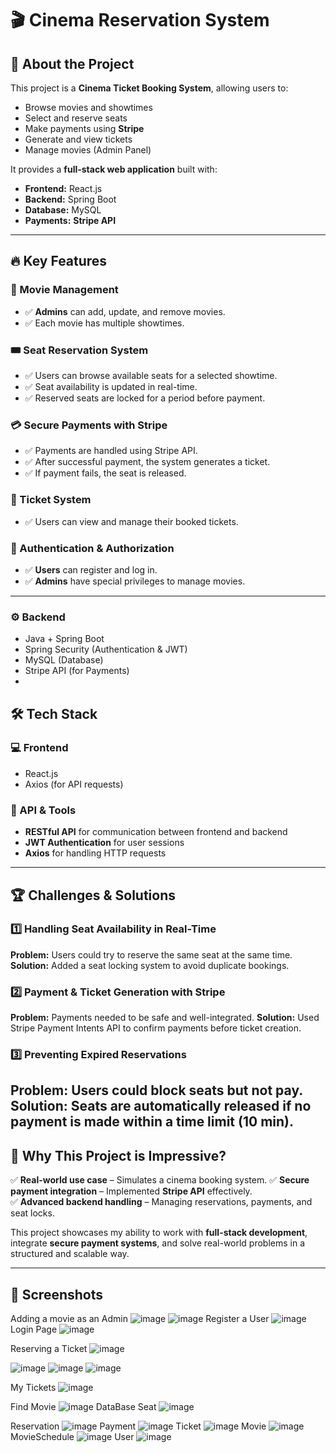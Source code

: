 # 🎬 Cinema Reservation System  

## 🚀 About the Project  
This project is a **Cinema Ticket Booking System**, allowing users to:  
- Browse movies and showtimes  
- Select and reserve seats  
- Make payments using **Stripe**  
- Generate and view tickets  
- Manage movies (Admin Panel)  

It provides a **full-stack web application** built with:  
- **Frontend:** React.js  
- **Backend:** Spring Boot  
- **Database:** MySQL  
- **Payments:** **Stripe API**  

---

## 🔥 Key Features  
### 🎥 Movie Management  
- ✅ **Admins** can add, update, and remove movies.  
- ✅ Each movie has multiple showtimes.  

### 🎟 Seat Reservation System  
- ✅ Users can browse available seats for a selected showtime.  
- ✅ Seat availability is updated in real-time.  
- ✅ Reserved seats are locked for a period before payment.  

### 💳 Secure Payments with Stripe  
- ✅ Payments are handled using Stripe API.
- ✅ After successful payment, the system generates a ticket.
- ✅ If payment fails, the seat is released.

### 🎫 Ticket System  
- ✅ Users can view and manage their booked tickets.  

### 👤 Authentication & Authorization  
- ✅ **Users** can register and log in.  
- ✅ **Admins** have special privileges to manage movies.  

---
### ⚙️ Backend  
- Java + Spring Boot  
- Spring Security (Authentication & JWT)  
- MySQL (Database)  
- Stripe API (for Payments)
- 
## 🛠 Tech Stack  
### 💻 Frontend  
- React.js  
- Axios (for API requests)  

### 🔗 API & Tools  
- **RESTful API** for communication between frontend and backend  
- **JWT Authentication** for user sessions  
- **Axios** for handling HTTP requests  

---

## 🏆 Challenges & Solutions  

### 1️⃣ Handling Seat Availability in Real-Time  
**Problem:** Users could try to reserve the same seat at the same time.
**Solution:** Added a seat locking system to avoid duplicate bookings.

### 2️⃣ Payment & Ticket Generation with Stripe  
**Problem:** Payments needed to be safe and well-integrated. 
**Solution:** Used Stripe Payment Intents API to confirm payments before ticket creation.

### 3️⃣ Preventing Expired Reservations  
**Problem:** Users could block seats but not pay. 
**Solution:**  Seats are automatically released if no payment is made within a time limit (10 min).
---
## 🎯 Why This Project is Impressive?  
✅ **Real-world use case** – Simulates a cinema booking system.
✅ **Secure payment integration** – Implemented **Stripe API** effectively.  
✅ **Advanced backend handling** – Managing reservations, payments, and seat locks.  

This project showcases my ability to work with **full-stack development**, integrate **secure payment systems**, and solve real-world problems in a structured and scalable way.  

---

## 📸 Screenshots  
Adding a movie as an Admin
![image](https://github.com/user-attachments/assets/52b4881c-76d6-4864-b461-63ca6e0b276e)
![image](https://github.com/user-attachments/assets/0f9e6e35-0829-41ce-9450-f2e8ea7935d8)
Register a User
![image](https://github.com/user-attachments/assets/374e38a8-7b0e-43bd-bc4d-e3098cc89408)
Login Page
![image](https://github.com/user-attachments/assets/01a3a0a3-283f-485f-bbd0-f89a21fa3331)

Reserving a Ticket
![image](https://github.com/user-attachments/assets/ec350b9d-cb3d-4ac9-849c-2426401ef7c2)

![image](https://github.com/user-attachments/assets/1ee4cc4e-84b5-4781-8f8a-22ce4aa7cfc6)
![image](https://github.com/user-attachments/assets/b1b216d8-d847-41f5-9108-1cd0d9f9e7b3)
![image](https://github.com/user-attachments/assets/4523bc0f-df82-4365-910e-57c4903460b0)



My Tickets
![image](https://github.com/user-attachments/assets/057a2471-e9cf-4564-9a5b-272a1a72d36a)

Find Movie
![image](https://github.com/user-attachments/assets/b507892b-4d8a-4ef2-b12c-3d5260ea7a3b)
DataBase
Seat
![image](https://github.com/user-attachments/assets/6f2177f1-973d-4d45-acb3-362c4e6e3b61)

Reservation
![image](https://github.com/user-attachments/assets/44ff397f-6bfe-489b-a9cb-67f247167e81)
Payment
![image](https://github.com/user-attachments/assets/4b420321-0da2-4d64-b1d6-34643d831592)
Ticket
![image](https://github.com/user-attachments/assets/d5f15042-f798-451d-8fce-37e86cb87749)
Movie
![image](https://github.com/user-attachments/assets/b7e90d7a-1c15-4d89-ba3c-f975b6484c66)
MovieSchedule
![image](https://github.com/user-attachments/assets/a725d140-5a1b-402f-a6fd-997e85428732)
User
![image](https://github.com/user-attachments/assets/818bc3c7-07f2-4168-8860-0083b09d639a)






